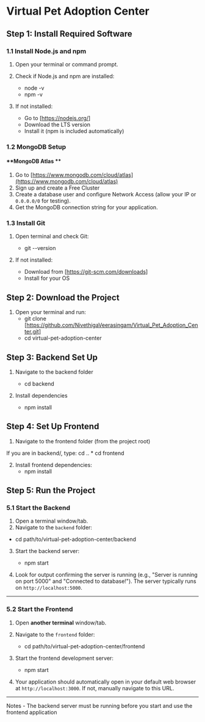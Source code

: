 #  Virtual Pet Adoption Center 

##  Step 1: Install Required Software

### 1.1 Install Node.js and npm

1.  Open your terminal or command prompt.
2.  Check if Node.js and npm are installed:
    * node -v
    * npm -v
    
3.  If not installed:
    *   Go to [https://nodejs.org/]
    *   Download the LTS version
    *   Install it (npm is included automatically)


### 1.2 MongoDB Setup

####  **MongoDB Atlas **

1.  Go to [https://www.mongodb.com/cloud/atlas](https://www.mongodb.com/cloud/atlas)
2.  Sign up and create a Free Cluster
3.  Create a database user and configure Network Access (allow your IP or `0.0.0.0/0` for testing).
4.  Get the MongoDB connection string for your application.


###  1.3 Install Git

1.  Open terminal and check Git:
    
    * git --version
   
2.  If not installed:
    *   Download from [https://git-scm.com/downloads]
    *   Install for your OS


## Step 2: Download the Project

1.  Open your terminal and run:
    * git clone [https://github.com/NivethigaVeerasingam/Virtual_Pet_Adoption_Center.git]
    * cd virtual-pet-adoption-center
   

## Step 3: Backend Set Up

1.  Navigate to the backend folder
    * cd backend
    
2.  Install dependencies
    * npm install
    

##  Step 4: Set Up Frontend

1.  Navigate to the frontend folder (from the project root)
   
   If you are in backend/, type: cd .. 
    * cd frontend
   
2.  Install frontend dependencies:
    * npm install
    

##  Step 5: Run the Project

###  5.1 Start the Backend

1.  Open a terminal window/tab.
2.  Navigate to the `backend` folder:
    
   * cd path/to/virtual-pet-adoption-center/backend
   
3.  Start the backend server:
      * npm start
   
4.  Look for output confirming the server is running (e.g., "Server is running on port 5000" and "Connected to database!"). The server typically runs on `http://localhost:5000`.

---

###  5.2 Start the Frontend

1.  Open **another terminal** window/tab.
2.  Navigate to the `frontend` folder:
    
    * cd path/to/virtual-pet-adoption-center/frontend
    
3.  Start the frontend development server:
    
    * npm start
    
4.  Your application should automatically open in your default web browser at `http://localhost:3000`. If not, manually navigate to this URL.

---

Notes - The backend server must be running before you start and use the frontend application

